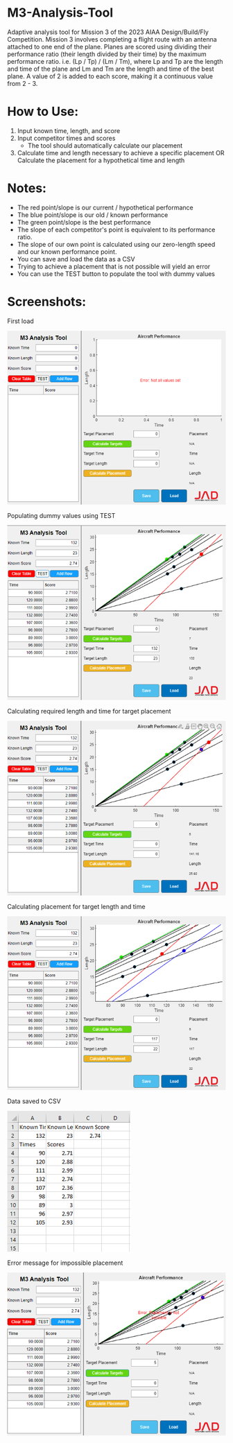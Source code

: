 # M3-Analysis-Tool
Adaptive analysis tool for Mission 3 of the 2023 AIAA Design/Build/Fly Competition.
Mission 3 involves completing a flight route with an antenna attached to one end of the plane.
Planes are scored using dividing their performance ratio (their length divided by their time) by the maximum performance ratio.
i.e. (Lp / Tp) / (Lm / Tm), where Lp and Tp are the length and time of the plane and Lm and Tm are the length and time of the best plane.
A value of 2 is added to each score, making it a continuous value from 2 - 3.

# How to Use:
1. Input known time, length, and score
2. Input competitor times and scores
   * The tool should automatically calculate our placement
3. Calculate time and length necessary to achieve a specific placement OR
   Calculate the placement for a hypothetical time and length

# Notes:
- The red point/slope is our current / hypothetical performance
- The blue point/slope is our old / known performance
- The green point/slope is the best performance
- The slope of each competitor's point is equivalent to its performance ratio.
- The slope of our own point is calculated using our zero-length speed and our known performance point.
- You can save and load the data as a CSV
- Trying to achieve a placement that is not possible will yield an error
- You can use the TEST button to populate the tool with dummy values

# Screenshots:
First load

![Screenshot 1](./screenshots/ss1.PNG)

Populating dummy values using TEST

![Screenshot 2](./screenshots/ss2.PNG)

Calculating required length and time for target placement

![Screenshot 3](./screenshots/ss3.PNG)

Calculating placement for target length and time

![Screenshot 4](./screenshots/ss4.PNG)

Data saved to CSV

![Screenshot 5](./screenshots/ss5.PNG)

Error message for impossible placement

![Screenshot 6](./screenshots/ss6.PNG)
